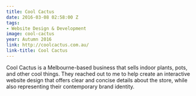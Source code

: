 ```yaml
---
title: Cool Cactus
date: 2016-03-08 02:58:00 Z
tags:
- Website Design & Development
image: cool-cactus
year: Autumn 2016
link: http://coolcactus.com.au/
link-title: Cool Cactus
---
```


Cool Cactus is a Melbourne-based business that sells indoor plants, pots, and other cool things. They reached out to me to help create an interactive website design that offers clear and concise details about the store, while also representing their contemporary brand identity.